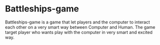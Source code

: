 # Battleships-game

Battleships-game is a game that let  players and the computer to interact each other on a very smart way between Computer and Human. The game target player who wants  play with the computer in very smart and excited way.


